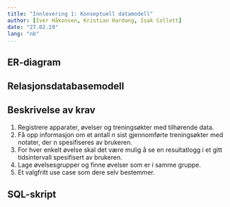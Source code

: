 ```yaml
---
title: "Innlevering 1: Konseptuell datamodell"
author: [Iver Håkonsen, Kristian Hardang, Isak Collett]
date: "27.02.19"
lang: "nb"
...
```



## ER-diagram

## Relasjonsdatabasemodell

## Beskrivelse av krav 
1. Registrere apparater, øvelser og treningsøkter med tilhørende data.
2. Få opp informasjon om et antall _n_ sist gjennomførte treningsøkter med
   notater, der n spesifiseres av brukeren.
3. For hver enkelt øvelse skal det være mulig å se en resultatlogg i et gitt
   tidsintervall spesifisert av brukeren.
4. Lage øvelsesgrupper og finne øvelser som er i samme gruppe.
5. Et valgfritt use case som dere selv bestemmer.

## SQL-skript


